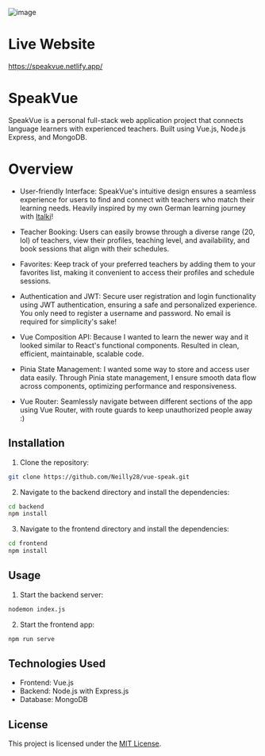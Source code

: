 ![image](https://github.com/Neilly28/vue-speak/assets/104105542/2da29f7e-218c-4664-8a8c-4d3b61c2e997)

# Live Website

https://speakvue.netlify.app/

# SpeakVue

SpeakVue is a personal full-stack web application project that connects language learners with experienced teachers. Built using Vue.js, Node.js Express, and MongoDB.

# Overview

- User-friendly Interface: SpeakVue's intuitive design ensures a seamless experience for users to find and connect with teachers who match their learning needs. Heavily inspired by my own German learning journey with [Italki](https://www.italki.com/)!

- Teacher Booking: Users can easily browse through a diverse range (20, lol) of teachers, view their profiles, teaching level, and availability, and book sessions that align with their schedules.

- Favorites: Keep track of your preferred teachers by adding them to your favorites list, making it convenient to access their profiles and schedule sessions.

- Authentication and JWT: Secure user registration and login functionality using JWT authentication, ensuring a safe and personalized experience. You only need to register a username and password. No email is required for simplicity's sake!

- Vue Composition API: Because I wanted to learn the newer way and it looked similar to React's functional components. Resulted in clean, efficient, maintainable, scalable code.

- Pinia State Management: I wanted some way to store and access user data easily. Through Pinia state management, I ensure smooth data flow across components, optimizing performance and responsiveness.

- Vue Router: Seamlessly navigate between different sections of the app using Vue Router, with route guards to keep unauthorized people away :)

## Installation

1. Clone the repository:

```bash
git clone https://github.com/Neilly28/vue-speak.git
```

2. Navigate to the backend directory and install the dependencies:

```bash
cd backend
npm install
```

3. Navigate to the frontend directory and install the dependencies:

```bash
cd frontend
npm install
```

## Usage

1. Start the backend server:

```bash
nodemon index.js
```

2. Start the frontend app:

```bash
npm run serve
```

## Technologies Used

- Frontend: Vue.js
- Backend: Node.js with Express.js
- Database: MongoDB

## License

This project is licensed under the [MIT License](https://choosealicense.com/licenses/mit/).
